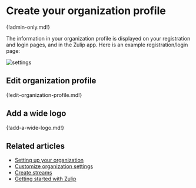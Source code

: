 # Create your organization profile

{!admin-only.md!}

The information in your organization profile is displayed on your
registration and login pages, and in the Zulip app. Here is an example
registration/login page:

![settings](/static/images/help/organization-profile-example.png)

## Edit organization profile

{!edit-organization-profile.md!}

## Add a wide logo

{!add-a-wide-logo.md!}

## Related articles

* [Setting up your organization](/help/getting-your-organization-started-with-zulip)
* [Customize organization settings](/help/customize-organization-settings)
* [Create streams](/help/create-streams)
* [Getting started with Zulip](/help/getting-started-with-zulip)
